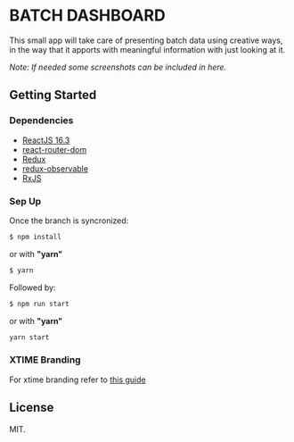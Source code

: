 # BATCH DASHBOARD

This small app will take care of presenting batch data using creative ways, in the way that it apports with meaningful information with just looking at it.
  
_Note: If needed some screenshots can be included in here._

## Getting Started

### Dependencies

* [ReactJS 16.3](https://reactjs.org/docs/hello-world.html)
* [react-router-dom](https://reacttraining.com/react-router/web/guides/philosophy)
* [Redux](https://redux.js.org/)
* [redux-observable](https://redux-observable.js.org/)
* [RxJS](http://reactivex.io/rxjs/)

### Sep Up

Once the branch is syncronized:

```sh
$ npm install
```
or with **"yarn"**
```sh
$ yarn
```

Followed by:

```sh
$ npm run start
```
or with **"yarn"**
```sh
yarn start
```

### XTIME Branding
For xtime branding refer to [this guide](https://confluence.xtime.com/x/-AHZAg)

## License

MIT.
